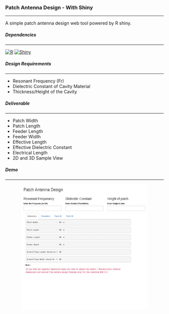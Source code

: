 ### Patch Antenna Design - With Shiny
<hr>

A simple patch antenna design web tool powered by R shiny.

##### Dependencies
<hr>

[![R](https://img.shields.io/badge/R-3.5.0-blue.svg?longCache=true&style=plastic)](https://www.r-project.org/)
[![Shiny](https://img.shields.io/badge/Shiny-1.1.0-blue.svg?longCache=true&style=plastic)](https://shiny.rstudio.com/)

##### Design Requirements
<hr>


- Resonant Frequency (Fr)
- Dielectric Constant of Cavity Material
- Thickness/Height of the Cavity

##### Deliverable
<hr>

- Patch Width           
- Patch Length          
- Feeder Length          
- Feeder Width
- Effective Length
- Effective Dielectric Constant
- Electrical Length
- 2D and 3D Sample View


##### Demo
<hr>

<p align="center" class="wrap-img">
<kbd>
<img src="https://raw.githubusercontent.com/Bhanuchander210/patchdesign_shiny/master/www/patch-design.gif" width="400" height="400"/>
</kbd></p>